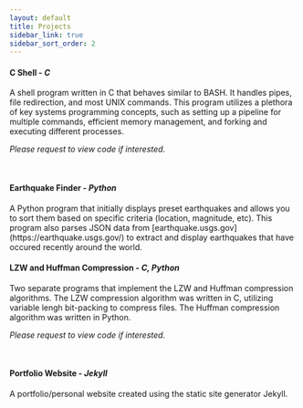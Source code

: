 ```yaml
---
layout: default
title: Projects
sidebar_link: true
sidebar_sort_order: 2
---
```


<h4>C Shell - <i>C</i></h4>
A shell program written in C that behaves similar to BASH. It handles pipes, file redirection, and most UNIX commands. This program utilizes a plethora of key systems programming concepts, such as setting up a pipeline for multiple commands, efficient memory management, and forking and executing different processes.

<i>Please request to view code if interested.</i>

<br>
<h4>Earthquake Finder - <i>Python</i></h4>
A Python program that initially displays preset earthquakes and allows you to sort them based on specific criteria (location, magnitude, etc). This program also parses JSON data from [earthquake.usgs.gov](https://earthquake.usgs.gov/) to extract and display earthquakes that have occured recently around the world.

<br>
<h4>LZW and Huffman Compression - <i>C, Python</i></h4>
Two separate programs that implement the LZW and Huffman compression algorithms. The LZW compression algorithm was written in C, utilizing variable lengh bit-packing to compress files. The Huffman compression algorithm was written in Python.

<i>Please request to view code if interested.</i>

<br>
<h4>Portfolio Website - <i>Jekyll</i></h4>
A portfolio/personal website created using the static site generator Jekyll.